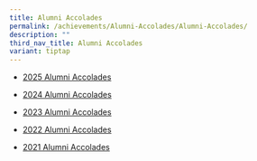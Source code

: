 ```yaml
---
title: Alumni Accolades
permalink: /achievements/Alumni-Accolades/Alumni-Accolades/
description: ""
third_nav_title: Alumni Accolades
variant: tiptap
---
```

<ul data-tight="true" class="tight">
<li>
<p><a href="/2025-alumni-accolades/" rel="noopener noreferrer nofollow" target="_blank">2025 Alumni Accolades</a>
</p>
</li>
<li>
<p><a href="/2024-alumni-accolades/" rel="noopener noreferrer nofollow" target="_blank">2024 Alumni Accolades</a>
</p>
</li>
<li>
<p><a href="/achievements/alumni-accolades/2023-alumni-accolades/" rel="noopener noreferrer nofollow" target="_blank">2023 Alumni Accolades</a>
</p>
</li>
<li>
<p><a href="/achievements/Alumni-Accolades/2022-Alumni-Accolades/" rel="noopener noreferrer nofollow" target="_blank">2022 Alumni Accolades</a>
</p>
</li>
<li>
<p><a href="/achievements/Alumni-Accolades/2021-Alumni-Accolades/" rel="noopener noreferrer nofollow" target="_blank">2021 Alumni Accolades</a>
</p>
</li>
</ul>
<p></p>